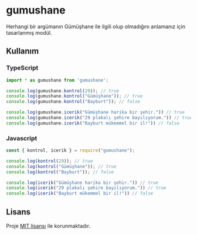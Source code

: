 # gumushane
Herhangi bir argümanın Gümüşhane ile ilgili olup olmadığını anlamanız için tasarlanmış modül.

## Kullanım

### TypeScript
```typescript
import * as gumushane from 'gumushane';

console.log(gumushane.kontrol(29)); // true
console.log(gumushane.kontrol("Gümüşhane")); // true
console.log(gumushane.kontrol("Bayburt")); // false

console.log(gumushane.icerik("Gümüşhane harika bir şehir.")) // true
console.log(gumushane.icerik("29 plakalı şehire bayılıyorum.")) // true
console.log(gumushane.icerik("Bayburt mükemmel bir il!")) // false
```

### Javascript

```javascript
const { kontrol, icerik } = require("gumushane");

console.log(kontrol(29)); // true
console.log(kontrol("Gümüşhane")); // true
console.log(kontrol("Bayburt")); // false

console.log(icerik("Gümüşhane harika bir şehir.")) // true
console.log(icerik("29 plakalı şehire bayılıyorum.")) // true
console.log(icerik("Bayburt mükemmel bir il!")) // false
```

## Lisans
Proje [MIT lisansı](LICENSE) ile korunmaktadır.
